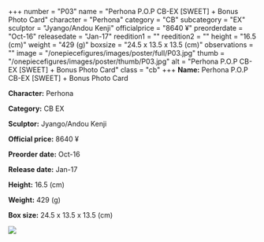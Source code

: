 +++
number = "P03"
name = "Perhona P.O.P CB-EX [SWEET] &#43; Bonus Photo Card"
character = "Perhona"
category = "CB"
subcategory = "EX"
sculptor = "Jyango/Andou Kenji"
officialprice = "8640 ¥"
preorderdate = "Oct-16"
releasedate = "Jan-17"
reedition1 = ""
reedition2 = ""
height = "16.5 (cm)"
weight = "429 (g)"
boxsize = "24.5 x 13.5 x 13.5 (cm)"
observations = ""
image = "/onepiecefigures/images/poster/full/P03.jpg"
thumb = "/onepiecefigures/images/poster/thumb/P03.jpg"
alt = "Perhona P.O.P CB-EX [SWEET] &#43; Bonus Photo Card"
class = "cb"
+++
**Name:** Perhona P.O.P CB-EX [SWEET] &#43; Bonus Photo Card

**Character:** Perhona

**Category:** CB  EX 

**Sculptor:** Jyango/Andou Kenji

**Official price:** 8640 ¥

**Preorder date:** Oct-16

**Release date:** Jan-17

**Height:** 16.5 (cm)

**Weight:** 429 (g)

**Box size:** 24.5 x 13.5 x 13.5 (cm)

<img src="/onepiecefigures/images/poster/thumb/P03.jpg">